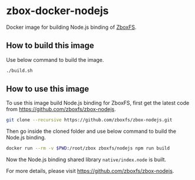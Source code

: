 # zbox-docker-nodejs

Docker image for building Node.js binding of [ZboxFS].

## How to build this image

Use below command to build the image.

```sh
./build.sh
```

## How to use this image

To use this image build Node.js binding for ZboxFS, first get the latest
code from https://github.com/zboxfs/zbox-nodejs.

```sh
git clone --recursive https://github.com/zboxfs/zbox-nodejs.git
```

Then go inside the cloned folder and use below command to build the Node.js
binding.

```sh
docker run --rm -v $PWD:/root/zbox zboxfs/nodejs npm run build
```

Now the Node.js binding shared library `native/index.node` is built.

For more details, please visit https://github.com/zboxfs/zbox-nodejs.

[ZboxFS]: https://github.com/zboxfs/zbox
